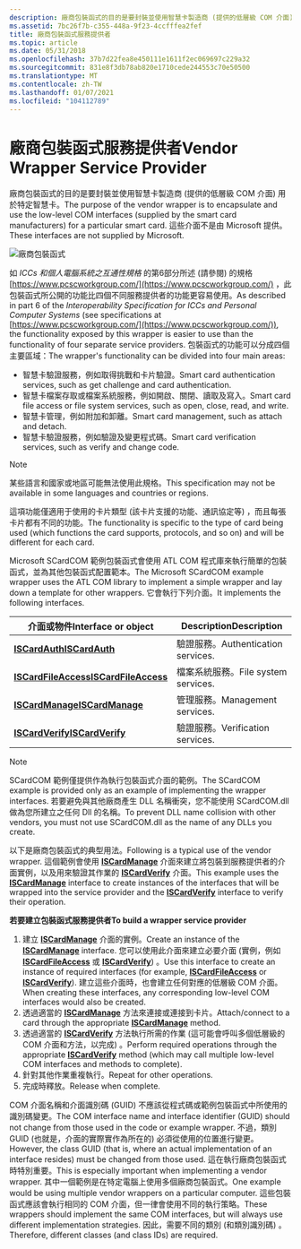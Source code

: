 ```yaml
---
description: 廠商包裝函式的目的是要封裝並使用智慧卡製造商 (提供的低層級 COM 介面) 用於特定智慧卡。 這些介面不是由 Microsoft 提供。
ms.assetid: 7bc26f7b-c355-448a-9f23-4ccfffea2fef
title: 廠商包裝函式服務提供者
ms.topic: article
ms.date: 05/31/2018
ms.openlocfilehash: 37b7d22fea8e450111e1611f2ec069697c229a32
ms.sourcegitcommit: 831e8f3db78ab820e1710cede244553c70e50500
ms.translationtype: MT
ms.contentlocale: zh-TW
ms.lasthandoff: 01/07/2021
ms.locfileid: "104112789"
---
```

# <a name="vendor-wrapper-service-provider"></a><span data-ttu-id="68f7e-104">廠商包裝函式服務提供者</span><span class="sxs-lookup"><span data-stu-id="68f7e-104">Vendor Wrapper Service Provider</span></span>

<span data-ttu-id="68f7e-105">廠商包裝函式的目的是要封裝並使用智慧卡製造商 (提供的低層級 COM 介面) 用於特定智慧卡。</span><span class="sxs-lookup"><span data-stu-id="68f7e-105">The purpose of the vendor wrapper is to encapsulate and use the low-level COM interfaces (supplied by the smart card manufacturers) for a particular smart card.</span></span> <span data-ttu-id="68f7e-106">這些介面不是由 Microsoft 提供。</span><span class="sxs-lookup"><span data-stu-id="68f7e-106">These interfaces are not supplied by Microsoft.</span></span>

![廠商包裝函式](images/scspart1.png)

<span data-ttu-id="68f7e-108">如 *ICCs 和個人電腦系統之互通性規格* 的第6部分所述 (請參閱) 的規格 [https://www.pcscworkgroup.com/](https://www.pcscworkgroup.com/) ，此包裝函式所公開的功能比四個不同服務提供者的功能更容易使用。</span><span class="sxs-lookup"><span data-stu-id="68f7e-108">As described in part 6 of the *Interoperability Specification for ICCs and Personal Computer Systems* (see specifications at [https://www.pcscworkgroup.com/](https://www.pcscworkgroup.com/)), the functionality exposed by this wrapper is easier to use than the functionality of four separate service providers.</span></span> <span data-ttu-id="68f7e-109">包裝函式的功能可以分成四個主要區域：</span><span class="sxs-lookup"><span data-stu-id="68f7e-109">The wrapper's functionality can be divided into four main areas:</span></span>

-   <span data-ttu-id="68f7e-110">智慧卡驗證服務，例如取得挑戰和卡片驗證。</span><span class="sxs-lookup"><span data-stu-id="68f7e-110">Smart card authentication services, such as get challenge and card authentication.</span></span>
-   <span data-ttu-id="68f7e-111">智慧卡檔案存取或檔案系統服務，例如開啟、關閉、讀取及寫入。</span><span class="sxs-lookup"><span data-stu-id="68f7e-111">Smart card file access or file system services, such as open, close, read, and write.</span></span>
-   <span data-ttu-id="68f7e-112">智慧卡管理，例如附加和卸離。</span><span class="sxs-lookup"><span data-stu-id="68f7e-112">Smart card management, such as attach and detach.</span></span>
-   <span data-ttu-id="68f7e-113">智慧卡驗證服務，例如驗證及變更程式碼。</span><span class="sxs-lookup"><span data-stu-id="68f7e-113">Smart card verification services, such as verify and change code.</span></span>

> [!Note]  
> <span data-ttu-id="68f7e-114">某些語言和國家或地區可能無法使用此規格。</span><span class="sxs-lookup"><span data-stu-id="68f7e-114">This specification may not be available in some languages and countries or regions.</span></span>

 

<span data-ttu-id="68f7e-115">這項功能僅適用于使用的卡片類型 (該卡片支援的功能、通訊協定等) ，而且每張卡片都有不同的功能。</span><span class="sxs-lookup"><span data-stu-id="68f7e-115">The functionality is specific to the type of card being used (which functions the card supports, protocols, and so on) and will be different for each card.</span></span>

<span data-ttu-id="68f7e-116">Microsoft SCardCOM 範例包裝函式會使用 ATL COM 程式庫來執行簡單的包裝函式，並為其他包裝函式配置範本。</span><span class="sxs-lookup"><span data-stu-id="68f7e-116">The Microsoft SCardCOM example wrapper uses the ATL COM library to implement a simple wrapper and lay down a template for other wrappers.</span></span> <span data-ttu-id="68f7e-117">它會執行下列介面。</span><span class="sxs-lookup"><span data-stu-id="68f7e-117">It implements the following interfaces.</span></span>



| <span data-ttu-id="68f7e-118">介面或物件</span><span class="sxs-lookup"><span data-stu-id="68f7e-118">Interface or object</span></span>                                     | <span data-ttu-id="68f7e-119">Description</span><span class="sxs-lookup"><span data-stu-id="68f7e-119">Description</span></span>                         |
|---------------------------------------------------------|-------------------------------------|
| [<span data-ttu-id="68f7e-120">**ISCardAuth**</span><span class="sxs-lookup"><span data-stu-id="68f7e-120">**ISCardAuth**</span></span>](iscardauth.md)<br/>             | <span data-ttu-id="68f7e-121">驗證服務。</span><span class="sxs-lookup"><span data-stu-id="68f7e-121">Authentication services.</span></span><br/> |
| [<span data-ttu-id="68f7e-122">**ISCardFileAccess**</span><span class="sxs-lookup"><span data-stu-id="68f7e-122">**ISCardFileAccess**</span></span>](iscardfileaccess.md)<br/> | <span data-ttu-id="68f7e-123">檔案系統服務。</span><span class="sxs-lookup"><span data-stu-id="68f7e-123">File system services.</span></span><br/>    |
| [<span data-ttu-id="68f7e-124">**ISCardManage**</span><span class="sxs-lookup"><span data-stu-id="68f7e-124">**ISCardManage**</span></span>](iscardmanage.md)<br/>         | <span data-ttu-id="68f7e-125">管理服務。</span><span class="sxs-lookup"><span data-stu-id="68f7e-125">Management services.</span></span><br/>     |
| [<span data-ttu-id="68f7e-126">**ISCardVerify**</span><span class="sxs-lookup"><span data-stu-id="68f7e-126">**ISCardVerify**</span></span>](iscardverify.md)<br/>         | <span data-ttu-id="68f7e-127">驗證服務。</span><span class="sxs-lookup"><span data-stu-id="68f7e-127">Verification services.</span></span><br/>   |



 

> [!Note]  
> <span data-ttu-id="68f7e-128">SCardCOM 範例僅提供作為執行包裝函式介面的範例。</span><span class="sxs-lookup"><span data-stu-id="68f7e-128">The SCardCOM example is provided only as an example of implementing the wrapper interfaces.</span></span> <span data-ttu-id="68f7e-129">若要避免與其他廠商產生 DLL 名稱衝突，您不能使用 SCardCOM.dll 做為您所建立之任何 Dll 的名稱。</span><span class="sxs-lookup"><span data-stu-id="68f7e-129">To prevent DLL name collision with other vendors, you must not use SCardCOM.dll as the name of any DLLs you create.</span></span>

 

<span data-ttu-id="68f7e-130">以下是廠商包裝函式的典型用法。</span><span class="sxs-lookup"><span data-stu-id="68f7e-130">Following is a typical use of the vendor wrapper.</span></span> <span data-ttu-id="68f7e-131">這個範例會使用 [**ISCardManage**](iscardmanage.md) 介面來建立將包裝到服務提供者的介面實例，以及用來驗證其作業的 [**ISCardVerify**](iscardverify.md) 介面。</span><span class="sxs-lookup"><span data-stu-id="68f7e-131">This example uses the [**ISCardManage**](iscardmanage.md) interface to create instances of the interfaces that will be wrapped into the service provider and the [**ISCardVerify**](iscardverify.md) interface to verify their operation.</span></span>

<span data-ttu-id="68f7e-132">**若要建立包裝函式服務提供者**</span><span class="sxs-lookup"><span data-stu-id="68f7e-132">**To build a wrapper service provider**</span></span>

1.  <span data-ttu-id="68f7e-133">建立 [**ISCardManage**](iscardmanage.md) 介面的實例。</span><span class="sxs-lookup"><span data-stu-id="68f7e-133">Create an instance of the [**ISCardManage**](iscardmanage.md) interface.</span></span> <span data-ttu-id="68f7e-134">您可以使用此介面來建立必要介面 (實例，例如 [**ISCardFileAccess**](iscardfileaccess.md) 或 [**ISCardVerify**](iscardverify.md)) 。</span><span class="sxs-lookup"><span data-stu-id="68f7e-134">Use this interface to create an instance of required interfaces (for example, [**ISCardFileAccess**](iscardfileaccess.md) or [**ISCardVerify**](iscardverify.md)).</span></span> <span data-ttu-id="68f7e-135">建立這些介面時，也會建立任何對應的低層級 COM 介面。</span><span class="sxs-lookup"><span data-stu-id="68f7e-135">When creating these interfaces, any corresponding low-level COM interfaces would also be created.</span></span>
2.  <span data-ttu-id="68f7e-136">透過適當的 [**ISCardManage**](iscardmanage.md) 方法來連接或連接到卡片。</span><span class="sxs-lookup"><span data-stu-id="68f7e-136">Attach/connect to a card through the appropriate [**ISCardManage**](iscardmanage.md) method.</span></span>
3.  <span data-ttu-id="68f7e-137">透過適當的 [**ISCardVerify**](iscardverify.md) 方法執行所需的作業 (這可能會呼叫多個低層級的 COM 介面和方法，以完成) 。</span><span class="sxs-lookup"><span data-stu-id="68f7e-137">Perform required operations through the appropriate [**ISCardVerify**](iscardverify.md) method (which may call multiple low-level COM interfaces and methods to complete).</span></span>
4.  <span data-ttu-id="68f7e-138">針對其他作業重複執行。</span><span class="sxs-lookup"><span data-stu-id="68f7e-138">Repeat for other operations.</span></span>
5.  <span data-ttu-id="68f7e-139">完成時釋放。</span><span class="sxs-lookup"><span data-stu-id="68f7e-139">Release when complete.</span></span>

<span data-ttu-id="68f7e-140">COM 介面名稱和介面識別碼 (GUID) 不應該從程式碼或範例包裝函式中所使用的識別碼變更。</span><span class="sxs-lookup"><span data-stu-id="68f7e-140">The COM interface name and interface identifier (GUID) should not change from those used in the code or example wrapper.</span></span> <span data-ttu-id="68f7e-141">不過，類別 GUID (也就是，介面的實際實作為所在的) 必須從使用的位置進行變更。</span><span class="sxs-lookup"><span data-stu-id="68f7e-141">However, the class GUID (that is, where an actual implementation of an interface resides) must be changed from those used.</span></span> <span data-ttu-id="68f7e-142">這在執行廠商包裝函式時特別重要。</span><span class="sxs-lookup"><span data-stu-id="68f7e-142">This is especially important when implementing a vendor wrapper.</span></span> <span data-ttu-id="68f7e-143">其中一個範例是在特定電腦上使用多個廠商包裝函式。</span><span class="sxs-lookup"><span data-stu-id="68f7e-143">One example would be using multiple vendor wrappers on a particular computer.</span></span> <span data-ttu-id="68f7e-144">這些包裝函式應該會執行相同的 COM 介面，但一律會使用不同的執行策略。</span><span class="sxs-lookup"><span data-stu-id="68f7e-144">These wrappers should implement the same COM interfaces, but will always use different implementation strategies.</span></span> <span data-ttu-id="68f7e-145">因此，需要不同的類別 (和類別識別碼) 。</span><span class="sxs-lookup"><span data-stu-id="68f7e-145">Therefore, different classes (and class IDs) are required.</span></span>

 

 





